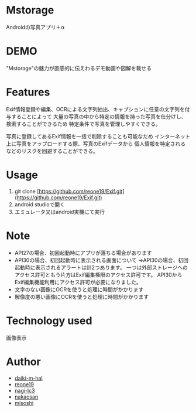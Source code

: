 # Mstorage

Androidの写真アプリ＋α

# DEMO

"Mstorage"の魅力が直感的に伝えわるデモ動画や図解を載せる

# Features

Exif情報登録や編集、OCRによる文字列抽出、キャプションに任意の文字列を付与することによって
大量の写真の中から特定の情報を持った写真を仕分けし、検索することができるため
特定条件で写真を管理しやすくできる。

写真に登録してあるExif情報を一括で削除することも可能なため
インターネット上に写真をアップロードする際、写真のExifデータから
個人情報を特定されるなどのリスクを回避することができる。

# Usage

1. git clone [https://github.com/reone19/Exif.git](https://github.com/reone19/Exif.git)
1. android studioで開く
1. エミュレータ又はandroid実機にて実行

# Note

* API27の場合、初回起動時にアプリが落ちる場合があります
* API30の場合、初回起動時に表示される画面について
  →API30の場合、初回起動時に表示されるアラートは計2つあります。
   一つは外部ストレージへのアクセス許可ともう片方はExif編集権限のアクセス許可です。
   API30からExif編集機能利用にアクセス許可が必要になりました。
* 文字のない画像にOCRを使うと処理に時間がかかります
* 解像度の悪い画像にOCRを使うと処理に時間がかかります

# Technology used
画像表示

# Author

* [daiki-m-hal](https://github.com/daiki-m-hal)
* [reone19](https://github.com/reone19)
* [nagi-lc3](https://github.com/nagi-lc3)
* [nakaosan](https://github.com/nakaosan)
* [misoshi](https://github.com/misoshi)
